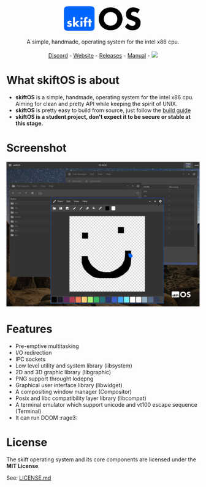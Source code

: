 <p align="center">
<br>
<br>
<img src="manual/logo.svg" height=64 />
<br>
<br>
A simple, handmade, operating system for the intel x86 cpu.
<br>
<br>
<a href="https://discord.gg/gamGsfg">Discord</a> -
<a href="https://skiftOS.github.io/">Website</a> -
<a href="https://github.com/skiftOS/skift/releases">Releases</a> -
<a href="manual/readme.md">Manual</a> -
<a href="https://travis-ci.org/skiftOS/skift"><img src="https://travis-ci.org/skiftOS/skift.svg?branch=master" height=16 /></a>
</p>

# What skiftOS is about

 - **skiftOS** is a simple, handmade, operating system for the intel x86 cpu. Aiming for clean and pretty API while keeping the spirit of UNIX.
 - **skiftOS** is pretty easy to build from source, just follow the [build guide](manual/building.md)
 - **skiftOS is a student project, don't expect it to be secure or stable at this stage.**

# Screenshot

<p align="center">
<img src="manual/screenshots/2020-05-26.png" />
</p>

# Features

 - Pre-emptive multitasking
 - I/O redirection
 - IPC sockets
 - Low level utility and system library (libsystem)
 - 2D and 3D graphic library (libgraphic)
 - PNG support throught lodepng
 - Graphical user interface library (libwidget)
 - A compositing window manager (Compositor)
 - Posix and libc compatibility layer library (libcompat)
 - A terminal emulator which support unicode and vt100 escape sequence (Terminal)
 - It can run DOOM :rage3:

# License

The skift operating system and its core components are licensed under the **MIT License**.

See: [LICENSE.md](https://github.com/skiftOS/skift/blob/master/LICENSE.md)
